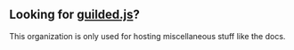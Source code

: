 ## Looking for [guilded.js](https://github.com/zaida04/guilded.js)? 
This organization is only used for hosting miscellaneous stuff like the docs.
